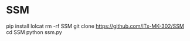 # SSM

pip install lolcat
rm -rf SSM
git clone https://github.com/iTx-MK-302/SSM
cd SSM
python ssm.py
